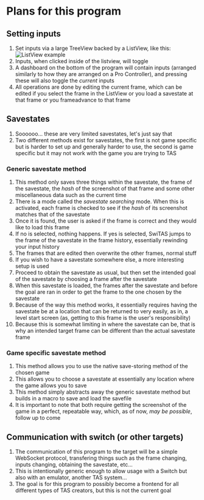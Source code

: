 # Plans for this program
## Setting inputs
1. Set inputs via a large TreeView backed by a ListView, like this:
![ListView example](http://zetcode.com/img/gui/sharpgtk/listview.png)
2. Inputs, when clicked inside of the listview, will toggle
3. A dashboard on the bottom of the program will contain inputs (arranged similarly to how they are arranged on a Pro Controller), and pressing these will also toggle the *current* inputs
4. All operations are done by editing the current frame, which can be edited if you select the frame in the ListView or you load a savestate at that frame or you frameadvance to that frame
## Savestates
1. Soooooo... these are very limited savestates, let's just say that
2. Two different methods exist for savestates, the first is not game specific but is harder to set up and generally harder to use, the second is game specific but it may not work with the game you are trying to TAS
### Generic savestate method
1. This method only saves three things within the savestate, the frame of the savestate, the *hash* of the screenshot of that frame and some other miscellaneous data such as the current time
2. There is a mode called the *savestate searching* mode. When this is activated, each frame is checked to see if the *hash* of its screenshot matches that of the savestate
3. Once it is found, the user is asked if the frame is correct and they would like to load this frame
4. If no is selected, nothing happens. If yes is selected, SwiTAS jumps to the frame of the savestate in the frame history, essentially rewinding your input history
5. The frames that are edited then overwrite the other frames, normal stuff
6. If you wish to have a savestate somewhere else, a more interesting setup is used
7. Proceed to obtain the savestate as usual, but then set the intended goal of the savestate by choosing a frame after the savestate
8. When this savestate is loaded, the frames after the savestate and before the goal are ran in order to get the frame to the one chosen by the savestate
9. Because of the way this method works, it essentially requires having the savestate be at a location that can be returned to very easily, as in, a level start screen (as, getting to this frame is the user's responsibility)
10. Because this is somewhat limiting in where the savestate can be, that is why an intended target frame can be different than the actual savestate frame
### Game specific savestate method
1. This method allows you to use the native save-storing method of the chosen game
2. This allows you to choose a savestate at essentially any location where the game allows you to save
3. This method simply abstracts away the generic savestate method but builds in a macro to save and load the savefile
4. It is important to note that both require getting the screenshot of the game in a perfect, repeatable way, which, as of now, *may be possible*, follow up to come
## Communication with switch (or other targets)
1. The communication of this program to the target will be a simple WebSocket protocol, transfering things such as the frame changing, inputs changing, obtaining the savestate, etc...
2. This is intentionally generic enough to allow usage with a Switch but also with an emulator, another TAS system...
3. The goal is for this program to possibly become a frontend for all different types of TAS creators, but this is not the current goal
